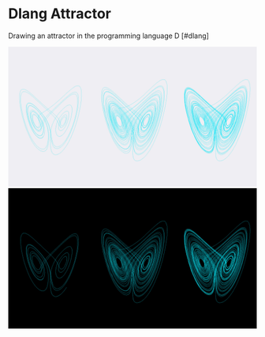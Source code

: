 # Dlang Attractor
Drawing an attractor in the programming language D [#dlang]

![Attractor 1](https://github.com/openkoder/dlang_attractor/blob/main/frame_10000_1.jpg?raw=true)
![Attractor 2](https://github.com/openkoder/dlang_attractor/blob/main/frame_10000_2.jpg?raw=true)
